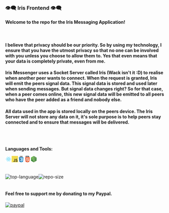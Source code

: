 <div>

  ### 👁️‍🗨️ Iris Frontend 👁️‍🗨️
  #### Welcome to the repo for the Iris Messaging Application!

  <br>
  
  #### I believe that privacy should be our priority. So by using my technology, I ensure that you have the utmost privacy so that no one can be involved with you unless you choose to allow them to. Yes that even means that your data is completely private, even from me.
  
  #### Iris Messenger uses a Socket Server called Iris (Wack isn't it :D) to realise when another peer wants to connect. When the request is granted, Iris will emit the peers signal data. This signal data is stored and used later when sending messages. But signal data changes right? So for that case, when a peer comes online, this new signal data will be emitted to all peers who have the peer added as a friend and nobody else.
  
  #### All data used in the app is stored locally on the peers device. The Iris Server will not store any data on it, it's sole purpose is to help peers stay connected and to ensure that messages will be delivered.

</div>

<br>
<br>

**Languages and Tools:**  

<div style="display: flex; align-items: center">
  <code><img height="20" src="https://raw.githubusercontent.com/github/explore/80688e429a7d4ef2fca1e82350fe8e3517d3494d/topics/react/react.png"></code>
  <code><img height="20" src="https://raw.githubusercontent.com/github/explore/80688e429a7d4ef2fca1e82350fe8e3517d3494d/topics/javascript/javascript.png"></code>
  <code><img height="20" src="https://raw.githubusercontent.com/github/explore/80688e429a7d4ef2fca1e82350fe8e3517d3494d/topics/css/css.png"></code>
  <code><img height="20" src="https://raw.githubusercontent.com/github/explore/80688e429a7d4ef2fca1e82350fe8e3517d3494d/topics/html/html.png"></code>
  <code><img height="20" src="https://raw.githubusercontent.com/github/explore/80688e429a7d4ef2fca1e82350fe8e3517d3494d/topics/nodejs/nodejs.png"></code>   
</div>

<br>
<br>

<div style="display: flex; align-items: center">
  <img src="https://img.shields.io/github/languages/top/connor-davis/iris-frontend?color=gold&logo=github&logoColor=gold&style=for-the-badge" alt="top-language" />
  <img src="https://img.shields.io/github/repo-size/connor-davis/iris-frontend?color=gold&logo=github&logoColor=gold&style=for-the-badge" alt="repo-size" />
</div>

<br>

#### Feel free to support me by donating to my Paypal.
[![paypal](https://intomillion.com/wp-content/uploads/2012/04/paypal-donate2.png)](https://www.paypal.me/smpsurvival/5)
